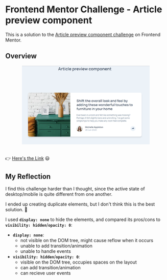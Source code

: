 # Frontend Mentor Challenge - Article preview component

This is a solution to the [Article preview component challenge](https://www.frontendmentor.io/challenges/article-preview-component-dYBN_pYFT) on Frontend Mentor.

## Overview

<div align=center><img src="./images/solution-screenshot.png" width="400px"/></div>
</br>

:point_right: [Here's the Link](https://yahappylemon.github.io/frontend-mentor-practice/Article-preview-component/index.html) :smiley:

## My Reflection

I find this challenge harder than I thought, since the active state of desktop/mobile is quite different from one another.

I ended up creating duplicate elements, but I don't think this is the best solution. :smiling_face_with_tear:

I used **`display: none`** to hide the elements, and compared its pros/cons to **`visibility: hidden`**/**`opacity: 0`**:

- **`display: none`**:
  - not visible on the DOM tree, might cause reflow when it occurs
  - unable to add transition/animation
  - unable to handle events
- **`visibility: hidden`**/**`opacity: 0`**:
  - visible on the DOM tree, occupies spaces on the layout
  - can add transition/animation
  - can recieve user events
